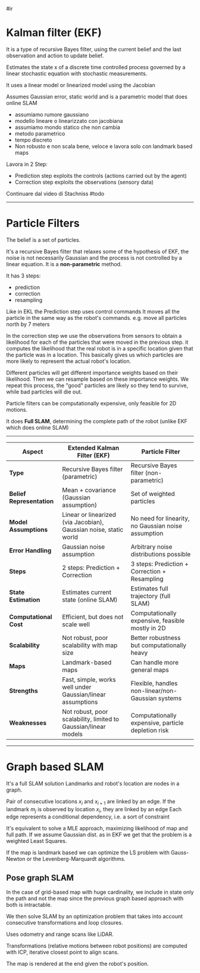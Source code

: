 #ir 
# Kalman filter (EKF)
It is a type of recursive Bayes filter, using the current belief and the last observation and action
to update belief.

Estimates the state x of a discrete time controlled process governed by a linear stochastic equation
with stochastic measurements.

It uses a linear model or linearized model using the Jacobian

Assumes Gaussian error, static world and is a parametric model that does online SLAM

- assumiamo rumore gaussiano
- modello lineare o linearizzato con jacobiana
- assumiamo mondo statico che non cambia
- metodo parametrico
- tempo discreto
- Non robusto e non scala bene, veloce e lavora solo con landmark based maps 

Lavora in 2 Step:
- Prediction step exploits the controls (actions carried out by the agent)
- Correction step exploits the observations (sensory data)

Continuare dal video di Stachniss
#todo

---

# Particle Filters 

The belief is a set of particles.

It's a recursive Bayes filter that relaxes some of the hypothesis of EKF,
the noise is not necessarily Gaussian and the process is not controlled by 
a linear equation. 
It is a **non-parametric** method.

It has 3 steps:
- prediction
- correction
- resampling

Like in EKL the Prediction step uses control commands 
It moves all the particle in the same way as the robot's commands.
e.g. move all particles north by 7 meters 

In the correction step we use the observations from sensors to obtain a likelihood for each of the particles
that were moved in the previous step. it computes the likelihood that the real robot is in a specific location given that
the particle was in a location. This basically gives us which particles are more likely to represent the actual robot's location.

Different particles will get different importance weights based on their likelihood. 
Then we can resample based on these importance weights. We repeat this process, the "good" particles are likely so 
they tend to survive, while bad particles will die out.

Particle filters can be computationally expensive, only feasible for 2D motions.

It does **Full SLAM**, determining the complete path of the robot (unlike EKF which does online SLAM)

---

| Aspect                    | Extended Kalman Filter (EKF)                                      | Particle Filter                                     |
| ------------------------- | ----------------------------------------------------------------- | --------------------------------------------------- |
| **Type**                  | Recursive Bayes filter (parametric)                               | Recursive Bayes filter (non-parametric)             |
| **Belief Representation** | Mean + covariance (Gaussian assumption)                           | Set of weighted particles                           |
| **Model Assumptions**     | Linear or linearized (via Jacobian), Gaussian noise, static world | No need for linearity, no Gaussian noise assumption |
| **Error Handling**        | Gaussian noise assumption                                         | Arbitrary noise distributions possible              |
| **Steps**                 | 2 steps: Prediction + Correction                                  | 3 steps: Prediction + Correction + Resampling       |
| **State Estimation**      | Estimates current state (online SLAM)                             | Estimates full trajectory (full SLAM)               |
| **Computational Cost**    | Efficient, but does not scale well                                | Computationally expensive, feasible mostly in 2D    |
| **Scalability**           | Not robust, poor scalability with map size                        | Better robustness but computationally heavy         |
| **Maps**                  | Landmark-based maps                                               | Can handle more general maps                        |
| **Strengths**             | Fast, simple, works well under Gaussian/linear assumptions        | Flexible, handles non-linear/non-Gaussian systems   |
| **Weaknesses**            | Not robust, poor scalability, limited to Gaussian/linear models   | Computationally expensive, particle depletion risk  |


--- 

# Graph based SLAM

It's a full SLAM solution
Landmarks and robot's location are nodes in a graph.

Pair of consecutive locations $x_i$ and $x_{i+1}$ are linked by an edge.
If the landmark $m_j$ is observed by location $x_i$, they are linked by an edge
Each edge represents a conditional dependency, i.e. a sort of constraint

It's equivalent to solve a MLE approach, maximizing likelihood of map and full path. If we assume Gaussian dist. as in EKF we get that the problem is a weighted Least Squares.

If the map is landmark based we can optimize the LS problem with Gauss-Newton or the Levenberg-Marquardt algorithms.

## Pose graph SLAM

In the case of grid-based map with huge cardinality, we include in state only the path and not the map since the previous graph based approach with both is intractable.

We then solve SLAM by an optimization problem that takes into account consecutive transformations and loop closures.

Uses odometry and range scans like LiDAR.

Transformations (relative motions between robot positions) are computed with ICP, iterative closest point to align scans.

The map is rendered at the end given the robot's position.
